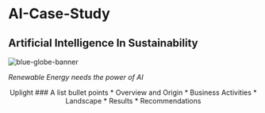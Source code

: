 # AI-Case-Study
## Artificial Intelligence In Sustainability

<p align="center">
   
   ![blue-globe-banner](https://github.com/user-attachments/assets/f1887d8c-e69f-4cf6-b431-be71803e623b)

_Renewable Energy needs the power of AI_

<p align="center"> Uplight 
### A list bullet points
* Overview and Origin
* Business Activities
* Landscape
* Results
* Recommendations
